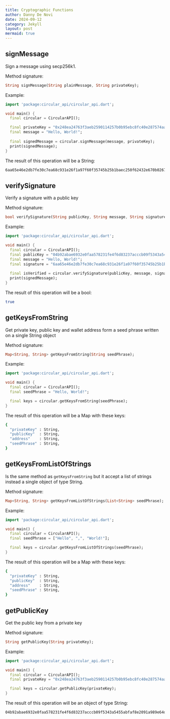 ```yaml
---
title: Cryptographic Functions
author: Danny De Novi
date: 2024-09-12
category: Jekyll
layout: post
mermaid: true
---
```



signMessage
-------------

Sign a message using secp256k1.

Method signature:

```dart
String signMessage(String plainMessage, String privateKey);
```

Example:

```dart
import 'package:circular_api/circular_api.dart';

void main() {
  final circular = CircularAPI();

  final privateKey = "0x248ea24763f3aeb2590114257b0b95ebc8fc40e287574aa25379bb24c6d661ec";
  final message = "Hello, World!";
  
  final signedMessage = circular.signMessage(message, privateKey);
  print(signedMessage);
}
```

The result of this operation will be a String:

```bash
6aa65e46e2db7fe30c7ea68c931e26f1a97f60f35745b25b1baec250f62432e670b0267dd7e3d78e02e5dc6fc2db0aa720d6db617b9cb251403aec5aec03e582
```

verifySignature
-------------

Verify a signature with a public key

Method signature:

```dart
bool verifySignature(String publicKey, String message, String signature);
```

Example:

```dart
import 'package:circular_api/circular_api.dart';

void main() {
  final circular = CircularAPI();
  final publicKey = "04b92abae6932e0faa578231fe4f6d83237acccb09f5343a5455abfaf8e2091a989e64dae6e4ebb9f6a1be5bd48d0bab6dbc99641514f19ee43052ab27178fd9ce";
  final message = "Hello, World!";
  final signature = "6aa65e46e2db7fe30c7ea68c931e26f1a97f60f35745b25b1baec250f62432e670b0267dd7e3d78e02e5dc6fc2db0aa720d6db617b9cb251403aec5aec03e582";
  
  final isVerified = circular.verifySignature(publicKey, message, signature);
  print(signedMessage);
}
```

The result of this operation will be a bool:

```bash
true
```

getKeysFromString
-------------

Get private key, public key and wallet address form a seed phrase written on a single String object

Method signature:

```dart
Map<String, String> getKeysFromString(String seedPhrase);
```

Example:

```dart
import 'package:circular_api/circular_api.dart';

void main() {
  final circular = CircularAPI();
  final seedPhrase = "Hello, World!";

  final keys = circular.getKeysFromString(seedPhrase);
}
```

The result of this operation will be a Map with these keys:

```bash
{
  "privateKey" : String,
  "publicKey"  : String,
  "address"    : String,
  "seedPhrase" : String,
}
```

getKeysFromListOfStrings
-------------

Is the same method as `getKeysFromString` but it accept a list of strings instead a single object of type String.

Method signature:

```dart
Map<String, String> getKeysFromListOfStrings(List<String> seedPhrase);
```

Example:

```dart
import 'package:circular_api/circular_api.dart';

void main() {
  final circular = CircularAPI();
  final seedPhrase = ["Hello", ",", "World!"];

  final keys = circular.getKeysFromListOfStrings(seedPhrase);
}
```

The result of this operation will be a Map with these keys:

```bash
{
  "privateKey" : String,
  "publicKey"  : String,
  "address"    : String,
  "seedPhrase" : String,
}
```

getPublicKey
-------------

Get the public key from a private key

Method signature:

```dart
String getPublicKey(String privateKey);
```

Example:

```dart
import 'package:circular_api/circular_api.dart';

void main() {
  final circular = CircularAPI();
  final privateKey = "0x248ea24763f3aeb2590114257b0b95ebc8fc40e287574aa25379bb24c6d661ec";

  final keys = circular.getPublicKey(privateKey);
}
```

The result of this operation will be an object of type String:

```bash
04b92abae6932e0faa578231fe4f6d83237acccb09f5343a5455abfaf8e2091a989e64dae6e4ebb9f6a1be5bd48d0bab6dbc99641514f19ee43052ab27178fd9ce
```






